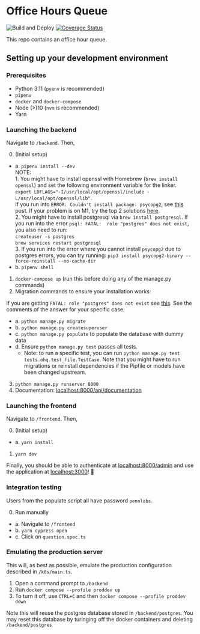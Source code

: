 # Office Hours Queue

![Build and Deploy](https://github.com/pennlabs/office-hours-queue/workflows/Build%20and%20Deploy/badge.svg)
[![Coverage Status](https://codecov.io/gh/pennlabs/office-hours-queue/branch/master/graph/badge.svg)](https://codecov.io/gh/pennlabs/office-hours-queue)

This repo contains an office hour queue.

## Setting up your development environment

### Prerequisites
- Python 3.11 (`pyenv` is recommended)
- `pipenv`
- `docker` and `docker-compose`
- Node (>)10 (`nvm` is recommended)
- Yarn 

### Launching the backend 
Navigate to `/backend`. Then,

0. (Initial setup)
  - a. `pipenv install --dev`  
        NOTE: <br />
        1. You might have to install openssl with Homebrew (`brew install openssl`) and set the following environment variable for the linker.  
        `export LDFLAGS="-I/usr/local/opt/openssl/include -L/usr/local/opt/openssl/lib"`.<br />
        If you run into `ERROR: Couldn't install package: psycopg2`, see [this](https://stackoverflow.com/questions/56796426/pipenv-consistently-failing-to-install-pyscopg2/57044429#57044429) post. If your problem is on M1, try the top 2 solutions [here](https://stackoverflow.com/questions/66888087/cannot-install-psycopg2-with-pip3-on-m1-mac). <br />
        2. You might have to install postgresql via `brew install postgresql`. If you run into the error `psql: FATAL:  role "postgres" does not exist`, you also need to run: <br />
        `createuser -s postgres` <br />
        `brew services restart postgresql` <br />
        3. If you run into the error where you cannot install `psycopg2` due to postgres errors, you can try running: `pip3 install psycopg2-binary --force-reinstall --no-cache-dir`
  - b. `pipenv shell`
1. `docker-compose up` (run this before doing any of the manage.py commands)
2. Migration commands to ensure your installation works:

If you are getting `FATAL: role "postgres" does not exist` see [this](https://stackoverflow.com/a/15309551). See the comments of the answer for your specific case.
  - a. `python manage.py migrate`
  - b. `python manage.py createsuperuser`
  - c. `python manage.py populate` to populate the database with dummy data
  - d. Ensure `python manage.py test` passes all tests.
    - Note: to run a specific test, you can run `python manage.py test tests.ohq.test_file.TestCase`. 
  Note that you might have to run migrations or reinstall dependencies if the Pipfile or models have been changed upstream.
  
3. `python manage.py runserver 8000`
4. Documentation: [localhost:8000/api/documentation](http://localhost:8000/api/documentation)

### Launching the frontend 
Navigate to `/frontend`. Then,

0. (Initial setup)
  - a. `yarn install`
1. `yarn dev`

Finally, you should be able to authenticate at [localhost:8000/admin](http://localhost:8000/admin) and use the application at [localhost:3000](http://localhost:3000)! 🎉

### Integration testing
Users from the populate script all have password `pennlabs`.

0. Run manually
  - a. Navigate to `/frontend`
  - b. `yarn cypress open`
  - c. Click on `question.spec.ts`

### Emulating the production server
This will, as best as possible, emulate the production configuration described in `/k8s/main.ts`.

1. Open a command prompt to `/backend`
2. Run `docker compose --profile proddev up`
3. To turn it off, use `CTRL+C` and then `docker compose --profile proddev down`

Note this will reuse the postgres database stored in `/backend/postgres`. You may reset this database by turinging off the docker containers and deleting `/backend/postgres`
